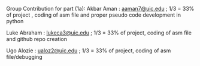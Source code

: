 Group Contribution for part (1a):
Akbar Aman : aaman7@uic.edu ; 1/3 = 33% of project , coding of asm file and proper pseudo code development in python

Luke Abraham : lukeca3@uic.edu ; 1/3 = 33% of project, coding of asm file and github repo creation

Ugo Alozie : ualoz2@uic.edu ; 1/3 = 33% of project, coding of asm file/debugging
